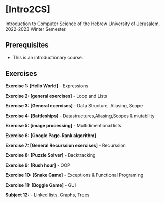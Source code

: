 # [Intro2CS]
Introduction to Computer Science of the Hebrew University of Jerusalem, 2022-2023 Winter Semester.


## Prerequisites

- This is an introductionary course.

## Exercises


**Exercise 1: [Hello World]** - Expressions

**Exercise 2: [general exercises]** - Loop and Lists

**Exercise 3: [General exercises]** - Data Structure, Aliasing, Scope

**Exercise 4: [Battleships]** - Datastructures,Aliasing,Scopes & mutability

**Exercise 5: [image processing]** - Multidimentional lists


**Exercise 6: [Google Page-Rank algorithm]**

**Exercise 7: [General Recurssion exercises]** - Recurssion

**Exercise 8: [Puzzle Solver]** - Backtracking

**Exercise 9: [Rush hour]** - OOP

**Exercise 10: [Snake Game]** - Exceptions & Functional Programing


**Exercise 11: [Boggle Game]** - GUI

**Subject 12:** - Linked lists, Graphs, Trees

